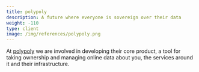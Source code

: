 ```yaml
---
title: polypoly
description: A future where everyone is sovereign over their data
weight: -110
type: client
image: /img/references/polypoly.png
---
```


At [polypoly](https://polypoly.eu/) we are involved in developing their core product, a tool for taking ownership and managing online data about you, the services around it and their infrastructure.
